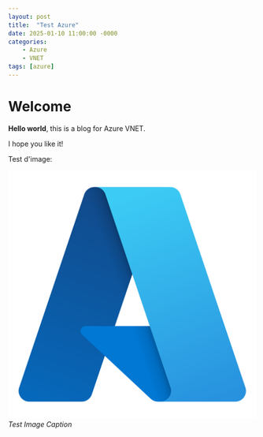 ```yaml
---
layout: post
title:  "Test Azure"
date: 2025-01-10 11:00:00 -0000
categories:
    - Azure
    - VNET 
tags: [azure]
---
```


# Welcome

**Hello world**, this is a blog for Azure VNET.

I hope you like it!

Test d'image:

![test-description](/images/azure.png)
_Test Image Caption_ 
